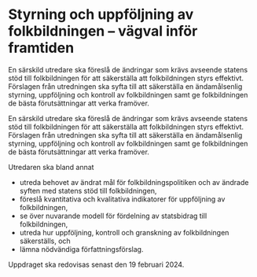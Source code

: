 # Styrning och uppföljning av folkbildningen – vägval inför framtiden

En särskild utredare ska föreslå de ändringar som krävs avseende statens stöd till folkbildningen för att säkerställa att folkbildningen styrs effektivt. Förslagen från utredningen ska syfta till att säkerställa en ändamålsenlig styrning, uppföljning och kontroll av folkbildningen samt ge folkbildningen de bästa förutsättningar att verka framöver.

En särskild utredare ska föreslå de ändringar som krävs avseende statens stöd till folkbildningen för att säkerställa att folkbildningen styrs effektivt. Förslagen från utredningen ska syfta till att säkerställa en ändamålsenlig styrning, uppföljning och kontroll av folkbildningen samt ge folkbildningen de bästa förutsättningar att verka framöver.

Utredaren ska bland annat

* utreda behovet av ändrat mål för folkbildningspolitiken och av ändrade syften med statens stöd till folkbildningen,
* föreslå kvantitativa och kvalitativa indikatorer för uppföljning av folkbildningen,
* se över nuvarande modell för fördelning av statsbidrag till folkbildningen,
* utreda hur uppföljning, kontroll och granskning av folkbildningen säkerställs, och
* lämna nödvändiga författningsförslag.

Uppdraget ska redovisas senast den 19 februari 2024.
